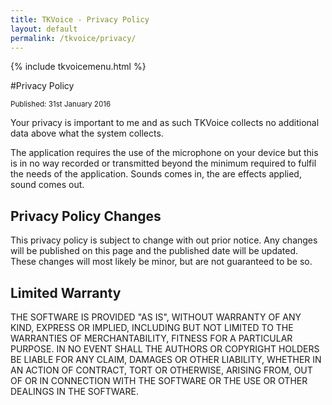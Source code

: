 ```yaml
---
title: TKVoice - Privacy Policy
layout: default
permalink: /tkvoice/privacy/
---
```

{% include tkvoicemenu.html %}

#Privacy Policy

<small>Published: 31st January 2016</small>

Your privacy is important to me and as such TKVoice collects no additional data above what the system collects.

The application requires the use of the microphone on your device but this is in no way recorded or transmitted beyond the minimum required to fulfil the needs of the application. Sounds comes in, the are effects applied, sound comes out.

## Privacy Policy Changes
This privacy policy is subject to change with out prior notice.  Any changes will be published on this page and the published date will be updated.  These changes will most likely be minor, but are not guaranteed to be so.

## Limited Warranty
THE SOFTWARE IS PROVIDED "AS IS", WITHOUT WARRANTY OF ANY KIND, EXPRESS OR IMPLIED, INCLUDING BUT NOT LIMITED TO THE WARRANTIES OF MERCHANTABILITY, FITNESS FOR A PARTICULAR PURPOSE. IN NO EVENT SHALL THE AUTHORS OR COPYRIGHT HOLDERS BE LIABLE FOR ANY CLAIM, DAMAGES OR OTHER LIABILITY, WHETHER IN AN ACTION OF CONTRACT, TORT OR OTHERWISE, ARISING FROM, OUT OF OR IN CONNECTION WITH THE SOFTWARE OR THE USE OR OTHER DEALINGS IN THE SOFTWARE.
